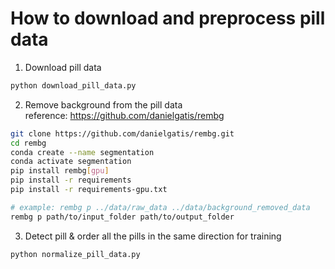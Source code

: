 # How to download and preprocess pill data

1. Download pill data
```bash
python download_pill_data.py
```

2. Remove background from the pill data   
reference: https://github.com/danielgatis/rembg
```bash
git clone https://github.com/danielgatis/rembg.git
cd rembg
conda create --name segmentation
conda activate segmentation
pip install rembg[gpu]
pip install -r requirements
pip install -r requirements-gpu.txt

# example: rembg p ../data/raw_data ../data/background_removed_data
rembg p path/to/input_folder path/to/output_folder

```

3. Detect pill & order all the pills in the same direction for training
```bash
python normalize_pill_data.py
```
